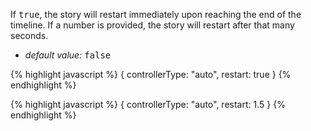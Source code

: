 <p class="b20" markdown="1">
If <samp class="boolean">true</samp>, the story will restart immediately upon reaching the end of the timeline. If a number is provided, the story will restart after that many seconds.
</p>

* _default value:_ <samp class="boolean">false</samp>

{% highlight javascript %}
{ controllerType: "auto", restart: true }
{% endhighlight %}

{% highlight javascript %}
{ controllerType: "auto", restart: 1.5 }
{% endhighlight %}